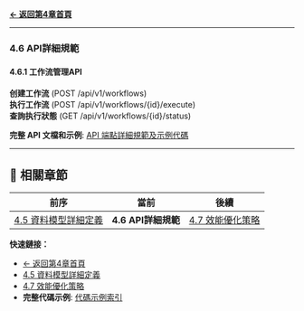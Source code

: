 **[← 返回第4章首頁](ch4-index.md)**

---

### 4.6 API詳細規範

#### 4.6.1 工作流管理API

**创建工作流** (POST /api/v1/workflows)  
**执行工作流** (POST /api/v1/workflows/{id}/execute)  
**查詢执行狀態** (GET /api/v1/workflows/{id}/status)

**完整 API 文檔和示例**: [API 端點詳細規範及示例代碼](../ch4-code-examples/ch4-code-04-api-examples.md)

---

## 📑 相關章節

| 前序 | 當前 | 後續 |
|-----|------|------|
| [4.5 資料模型詳細定義](ch4-5-資料模型詳細定義.md) | **4.6 API詳細規範** | [4.7 效能優化策略](ch4-7-效能優化策略.md) |

**快速鏈接：**
- [← 返回第4章首頁](ch4-index.md)
- [4.5 資料模型詳細定義](ch4-5-資料模型詳細定義.md)
- [4.7 效能優化策略](ch4-7-效能優化策略.md)
- **完整代碼示例**: [代碼示例索引](../ch4-code-examples/)
